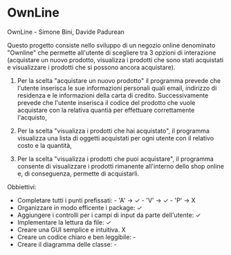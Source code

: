 # OwnLine
OwnLine - Simone Bini, Davide Padurean

Questo progetto consiste nello sviluppo di un negozio online denominato "Ownline" che permette all'utente di scegliere tra 3 opzioni di interazione (acquistare un nuovo prodotto, visualizza i prodotti che sono stati acquistati e visualizzare i prodotti che si possono ancora acquistare).

1. Per la scelta "acquistare un nuovo prodotto" il programma prevede che l'utente inserisca le sue informazioni personali quali email, indirizzo di residenza e le informazioni della carta di credito.
    Successivamente prevede che l'utente inserisca il codice del prodotto che vuole acquistare con la relativa quantià per effettuare correttamente l'acquisto,

2. Per la scelta "visualizza i prodotti che hai acquistato", il programma visualizza una lista di oggetti acquistati per ogni utente con il relativo costo e la quantità,

3. Per la scelta "visualizza i prodotti che puoi acquistare", il programma consente di visualizzare i prodotti rimanente all'interno dello shop online e, di conseguenza, permette di acquistarli.

Obbiettivi:
- Completare tutti i punti prefissati:
         - 'A' -> ✓
         - 'V' -> ✓
         - 'P' -> X
- Organizzare in modo efficente i package: ✓
- Aggiungere i controlli per i campi di input da parte dell'utente: ✓
- Implementare la lettura da file: ✓
- Creare una GUI semplice e intuitiva. X
- Creare un codice chiaro e ben leggibile: -
- Creare il diagramma delle classe: -

